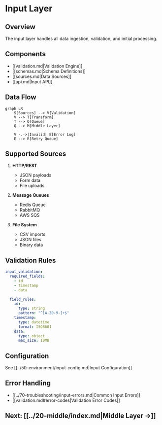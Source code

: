 <!--

# CTB Metadata
# Generated: 2025-10-23T14:32:35.447336
# CTB Version: 1.3.3
# Division: User Interface
# Category: apps
# Compliance: 90%
# HEIR ID: HEIR-2025-10-UI-APPS-01

-->

# Input Layer

## Overview
The input layer handles all data ingestion, validation, and initial processing.

## Components
- [[validation.md|Validation Engine]]
- [[schemas.md|Schema Definitions]]
- [[sources.md|Data Sources]]
- [[api.md|Input API]]

## Data Flow
```mermaid
graph LR
    S[Sources] --> V[Validation]
    V --> T[Transform]
    T --> Q[Queue]
    Q --> M[Middle Layer]
    
    V -.->|Invalid| E[Error Log]
    E --> R[Retry Queue]
```

## Supported Sources
1. **HTTP/REST**
   - JSON payloads
   - Form data
   - File uploads

2. **Message Queues**
   - Redis Queue
   - RabbitMQ
   - AWS SQS

3. **File System**
   - CSV imports
   - JSON files
   - Binary data

## Validation Rules
```yaml
input_validation:
  required_fields:
    - id
    - timestamp
    - data
  
  field_rules:
    id: 
      type: string
      pattern: "^[A-Z0-9-]+$"
    timestamp:
      type: datetime
      format: ISO8601
    data:
      type: object
      max_size: 10MB
```

## Configuration
See [[../50-environment/input-config.md|Input Configuration]]

## Error Handling
- [[../70-troubleshooting/input-errors.md|Common Input Errors]]
- [[validation.md#error-codes|Validation Error Codes]]

## Next: [[../20-middle/index.md|Middle Layer →]]